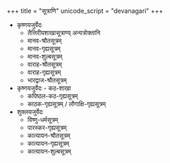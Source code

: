 +++
title = "सूत्राणि"
unicode_script = "devanagari"
+++
- कृष्णयजुर्वेदः
  - तैत्तिरीयशाखासूत्राण्य् अन्यत्रोक्तानि
  - मानव-श्रौतसूत्रम्
  - मानव-गृह्यसूत्रम्
  - मानव-शुल्बसूत्रम्
  - वाराह-श्रौतसूत्रम्
  - वाराह-गृह्यसूत्रम्
  - भारद्वाज-श्रौतसूत्रम्
- कृष्णयजुर्वेदः - कठ-शाखा 
  - कपिष्ठल-कठ-गृह्यसूत्रम्
  - काठक-गृह्यसूत्रम् / लौगाक्षि-गृह्यसूत्रम्
- शुक्लयजुर्वेदः
  - विष्णु-धर्मसूत्रम्
  - पारस्कर-गृह्यसूत्रम्
  - कात्यायन-श्रौतसूत्रम्
  - कात्यायन-गृह्यसूत्रम्
  - कात्यायन-शुल्बसूत्रम्
